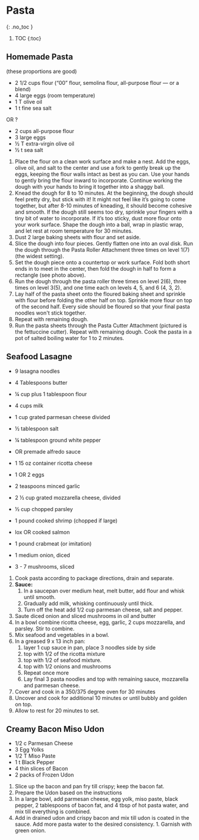 # Pasta
{: .no_toc }

1. TOC
{:toc}

## Homemade Pasta

(these proportions are good)

* 2 1/2 cups flour (“00” flour, semolina flour, all-purpose flour — or a blend)
* 4 large eggs (room temperature)
* 1 T olive oil
* 1 t fine sea salt

OR ?

* 2 cups all-purpose flour
* 3 large eggs
* ½ T extra-virgin olive oil
* ½ t sea salt

1. Place the flour on a clean work surface and make a nest. Add the eggs, olive oil, and salt to the center and use a fork to gently break up the eggs, keeping the flour walls intact as best as you can. Use your hands to gently bring the flour inward to incorporate. Continue working the dough with your hands to bring it together into a shaggy ball.
1. Knead the dough for 8 to 10 minutes. At the beginning, the dough should feel pretty dry, but stick with it! It might not feel like it’s going to come together, but after 8-10 minutes of kneading, it should become cohesive and smooth. If the dough still seems too dry, sprinkle your fingers with a tiny bit of water to incorporate. If it’s too sticky, dust more flour onto your work surface. Shape the dough into a ball, wrap in plastic wrap, and let rest at room temperature for 30 minutes.
1. Dust 2 large baking sheets with flour and set aside.
1. Slice the dough into four pieces. Gently flatten one into an oval disk. Run the dough through the Pasta Roller Attachment three times on level 1(7) (the widest setting).
1. Set the dough piece onto a countertop or work surface. Fold both short ends in to meet in the center, then fold the dough in half to form a rectangle (see photo above).
1. Run the dough through the pasta roller three times on level 2(6), three times on level 3(5), and one time each on levels 4, 5, and 6 (4, 3, 2).
1. Lay half of the pasta sheet onto the floured baking sheet and sprinkle with flour before folding the other half on top. Sprinkle more flour on top of the second half. Every side should be floured so that your final pasta noodles won't stick together.
1. Repeat with remaining dough.
1. Run the pasta sheets through the Pasta Cutter Attachment (pictured is the fettuccine cutter). Repeat with remaining dough. Cook the pasta in a pot of salted boiling water for 1 to 2 minutes.


## Seafood Lasagne

* 9 lasagna noodles


* 4 Tablespoons butter
* ¼ cup plus 1 tablespoon flour
* 4 cups milk
* 1 cup grated parmesan cheese divided
* ½ tablespoon salt
* ¼ tablespoon ground white pepper
* OR premade alfredo sauce


* 1 15 oz container ricotta cheese
* 1 OR 2 eggs
* 2 teaspoons minced garlic
* 2 ½ cup grated mozzarella cheese, divided
* ½ cup chopped parsley


* 1 pound cooked shrimp (chopped if large)
* lox OR cooked salmon
* 1 pound crabmeat (or imitation)
* 1 medium onion, diced
* 3 - 7 mushrooms, sliced


1. Cook pasta according to package directions, drain and separate.
1. **Sauce:** 
   1. In a saucepan over medium heat, melt butter, add flour and whisk until smooth. 
   2. Gradually add milk, whisking continuously until thick. 
   3. Turn off the heat add 1/2 cup parmesan cheese, salt and pepper.
1. Saute diced onion and sliced mushrooms in oil and butter
3. In a bowl combine ricotta cheese, egg, garlic, 2 cups mozzarella, and parsley. Stir to combine.
4. Mix seafood and vegetables in a bowl.
6. In a greased 9 x 13 inch pan:
   1.  layer 1 cup sauce in pan, place 3 noodles side by side
   2.  top with 1/2 of the ricotta mixture
   3.  top with 1/2 of seafood mixture. 
   4.  top with 1/2 onions and mushrooms
   5.  Repeat once more
   6.  Lay final 3 pasta noodles and top with remaining sauce, mozzarella and parmesan cheese.
7. Cover and cook in a 350/375 degree oven for 30 minutes
8. Uncover and cook for additional 10 minutes or until bubbly and golden on top. 
9. Allow to rest for 20 minutes to set.

## Creamy Bacon Miso Udon
* 1/2 c Parmesan Cheese
* 3 Egg Yolks
* 1/2 T Miso Paste 
* 1 t Black Pepper 
* 4 thin slices of Bacon 
* 2 packs of Frozen Udon

1. Slice up the bacon and pan fry till crispy; keep the bacon fat.
1. Prepare the Udon based on the instructions
1. In a large bowl, add parmesan cheese, egg yolk, miso paste, black pepper, 2 tablespoons of bacon fat, and 4 tbsp of hot pasta water, and mix till everything is combined. 
1. Add in drained udon and crispy bacon and mix till udon is coated in the sauce. Add more pasta water to the desired consistency. 1. Garnish with green onion.
